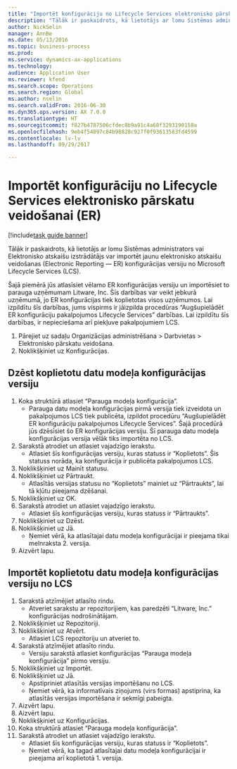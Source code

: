 ```yaml
--- 
title: "Importēt konfigurāciju no Lifecycle Services elektronisko pārskatu veidošanai (ER)"
description: "Tālāk ir paskaidrots, kā lietotājs ar lomu Sistēmas administrators vai Elektronisko atskaišu izstrādātājs var importēt jaunu elektronisko atskaišu veidošanas (Electronic Reporting — ER) konfigurācijas versiju no Microsoft Lifecycle Services (LCS)."
author: NickSelin
manager: AnnBe
ms.date: 05/13/2016
ms.topic: business-process
ms.prod: 
ms.service: dynamics-ax-applications
ms.technology: 
audience: Application User
ms.reviewer: kfend
ms.search.scope: Operations
ms.search.region: Global
ms.author: nselin
ms.search.validFrom: 2016-06-30
ms.dyn365.ops.version: AX 7.0.0
ms.translationtype: HT
ms.sourcegitcommit: f827b4787506cfdec8b9a91c4a68f3293190158a
ms.openlocfilehash: 9eb4f54897c84b98828c927f0f93613583fd4599
ms.contentlocale: lv-lv
ms.lasthandoff: 09/29/2017

---
```

# <a name="import-a-configuration-from-lifecycle-services-for-electronic-reporting-er"></a>Importēt konfigurāciju no Lifecycle Services elektronisko pārskatu veidošanai (ER)

[!include[task guide banner](../../includes/task-guide-banner.md)]

Tālāk ir paskaidrots, kā lietotājs ar lomu Sistēmas administrators vai Elektronisko atskaišu izstrādātājs var importēt jaunu elektronisko atskaišu veidošanas (Electronic Reporting — ER) konfigurācijas versiju no Microsoft Lifecycle Services (LCS).

Šajā piemērā jūs atlasīsiet vēlamo ER konfigurācijas versiju un importēsiet to parauga uzņēmumam Litware, Inc. Šīs darbības var veikt jebkurā uzņēmumā, jo ER konfigurācijas tiek koplietotas visos uzņēmumos. Lai izpildītu šīs darbības, jums vispirms ir jāizpilda procedūras “Augšupielādēt ER konfigurāciju pakalpojumos Lifecycle Services” darbības. Lai izpildītu šīs darbības, ir nepieciešama arī piekļuve pakalpojumiem LCS.

1. Pārejiet uz sadaļu Organizācijas administrēšana > Darbvietas > Elektronisko pārskatu veidošana.
2. Noklikšķiniet uz Konfigurācijas.

## <a name="delete-a-shared-version-of-data-model-configuration"></a>Dzēst koplietotu datu modeļa konfigurācijas versiju
1. Koka struktūrā atlasiet “Parauga modeļa konfigurācija”.
    * Parauga datu modeļa konfigurācijas pirmā versija tiek izveidota un pakalpojumos LCS tiek publicēta, izpildot procedūru “Augšupielādēt ER konfigurāciju pakalpojumos Lifecycle Services”. Šajā procedūrā jūs dzēsīsiet šo ER konfigurācijas versiju. Šī parauga datu modeļa konfigurācijas versija vēlāk tiks importēta no LCS.  
2. Sarakstā atrodiet un atlasiet vajadzīgo ierakstu.
    * Atlasiet šīs konfigurācijas versiju, kuras statuss ir “Koplietots”. Šis statuss norāda, ka konfigurācija ir publicēta pakalpojumos LCS.  
3. Noklikšķiniet uz Mainīt statusu.
4. Noklikšķiniet uz Pārtraukt.
    * Atlasītās versijas statusu no “Koplietots” mainiet uz “Pārtraukts”, lai tā kļūtu pieejama dzēšanai.  
5. Noklikšķiniet uz OK.
6. Sarakstā atrodiet un atlasiet vajadzīgo ierakstu.
    * Atlasiet šīs konfigurācijas versiju, kuras statuss ir “Pārtraukts”.  
7. Noklikšķiniet uz Dzēst.
8. Noklikšķiniet uz Jā.
    * Ņemiet vērā, ka atlasītajai datu modeļa konfigurācijai ir pieejama tikai melnraksta 2. versija.  
9. Aizvērt lapu.

## <a name="import-a-shared-version-of-data-model-configuration-from-lcs"></a>Importēt koplietotu datu modeļa konfigurācijas versiju no LCS
1. Sarakstā atzīmējiet atlasīto rindu.
    * Atveriet sarakstu ar repozitorijiem, kas paredzēti “Litware, Inc.” konfigurācijas nodrošinātājam.  
2. Noklikšķiniet uz Repozitoriji.
3. Noklikšķiniet uz Atvērt.
    * Atlasiet LCS repozitoriju un atveriet to.  
4. Sarakstā atzīmējiet atlasīto rindu.
    * Versiju sarakstā atlasiet konfigurācijas “Parauga modeļa konfigurācija” pirmo versiju.  
5. Noklikšķiniet uz Importēt.
6. Noklikšķiniet uz Jā.
    * Apstipriniet atlasītās versijas importēšanu no LCS.  
    * Ņemiet vērā, ka informatīvais ziņojums (virs formas) apstiprina, ka atlasītās versijas importēšana ir sekmīgi pabeigta.  
7. Aizvērt lapu.
8. Aizvērt lapu.
9. Noklikšķiniet uz Konfigurācijas.
10. Koka struktūrā atlasiet “Parauga modeļa konfigurācija”.
11. Sarakstā atrodiet un atlasiet vajadzīgo ierakstu.
    * Atlasiet šīs konfigurācijas versiju, kuras statuss ir “Koplietots”.  
    * Ņemiet vērā, ka tagad atlasītajai datu modeļa konfigurācijai ir pieejama arī koplietotā 1. versija.  


